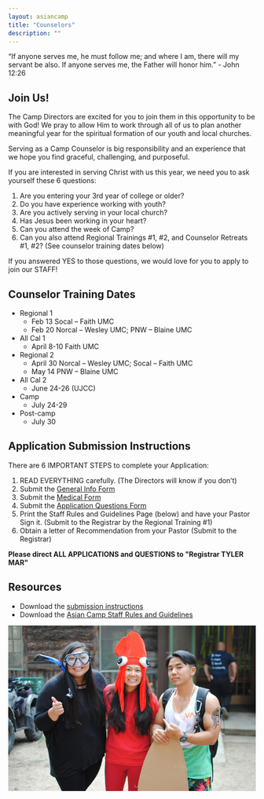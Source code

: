 ```yaml
---
layout: asiancamp
title: "Counselors"
description: ""
---
```


<div class="well">
“If anyone serves me, he must follow me; and where I am, there will my servant be also. If anyone serves me, the Father will honor him.” - John 12:26
</div>

## Join Us!

The Camp Directors are excited for you to join them in this opportunity to be with God! We pray to allow Him to work through all of us to plan another meaningful year for the spiritual formation of our youth and local churches.

Serving as a Camp Counselor is big responsibility and an experience that we hope you find graceful, challenging, and purposeful.

If you are interested in serving Christ with us this year, we need you to ask yourself these 6 questions:

1. Are you entering your 3rd year of college or older?
2. Do you have experience working with youth?
3. Are you actively serving in your local church?
4. Has Jesus been working in your heart?
5. Can you attend the week of Camp?
6. Can you also attend Regional Trainings #1, #2, and Counselor Retreats #1, #2? (See counselor training dates below)

If you answered YES to those questions, we would love for you to apply to join our STAFF!

## Counselor Training Dates

* Regional 1
  * Feb 13   Socal – Faith UMC
  * Feb 20   Norcal – Wesley UMC; PNW – Blaine UMC
* All Cal 1
  * April 8-10   Faith UMC
* Regional 2
  * April 30   Norcal – Wesley UMC; Socal – Faith UMC
  * May 14    PNW – Blaine UMC
* All Cal 2
  * June 24-26 (UJCC)
* Camp
  * July 24-29
* Post-camp
  * July 30

## Application Submission Instructions
There are 6 IMPORTANT STEPS to complete your Application:

1. READ EVERYTHING carefully. (The Directors will know if you don’t)
2. Submit the <a href="https://docs.google.com/forms/d/1HwFLN5Lk8ASWAn0MrO1mig3Z7wiSVjT_aiXk-0yfCL4/viewform" target="_blank">General Info Form</a>
3. Submit the <a href="https://docs.google.com/forms/d/1Vgig2Cckszn8frFP1kgK3ulaPLNtTSJEWW74Veb_Trc/viewform" target="_blank">Medical Form</a>
4. Submit the <a href="https://docs.google.com/forms/d/1ifoK6-tKtO5GI4x-pNXay8mBUPDy1XPYqqF6HqvpqIA/viewform" target="_blank">Application Questions Form</a>
5. Print the Staff Rules and Guidelines Page (below) and have your Pastor Sign it. (Submit to the Registrar by the Regional Training #1)
6. Obtain a letter of Recommendation from your Pastor (Submit to the Registrar)


**Please direct ALL APPLICATIONS and QUESTIONS to "Registrar TYLER MAR"**

## Resources

* Download the [submission instructions](https://drive.google.com/file/d/0BzC7xTLSFDvmZ2RrN2p3NGNLNEU/view?usp=sharing)
* Download the [Asian Camp Staff Rules and Guidelines](https://drive.google.com/file/d/0B_GJLCz6DMvyWlZIZC0zcGNRNDg/view?usp=sharing)

<img class="img-rounded" src="/assets/img/asiancamp/Counselors.jpg">

